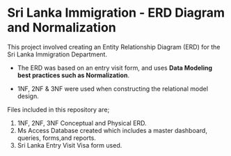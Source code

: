 # Sri Lanka Immigration - ERD Diagram and Normalization

This project involved creating an Entity Relationship Diagram (ERD) for the Sri Lanka Immigration Department. 

* The ERD was based on an entry visit form, and uses **Data Modeling best practices such as Normalization**. 

* 1NF, 2NF & 3NF were used when constructing the relational model design. 

Files included in this repository are;
 1. 1NF, 2NF, 3NF Conceptual and Physical ERD.
 2. Ms Access Database created which includes a master dashboard, queries, forms,and reports. 
 3. Sri Lanka Entry Visit Visa form used.
